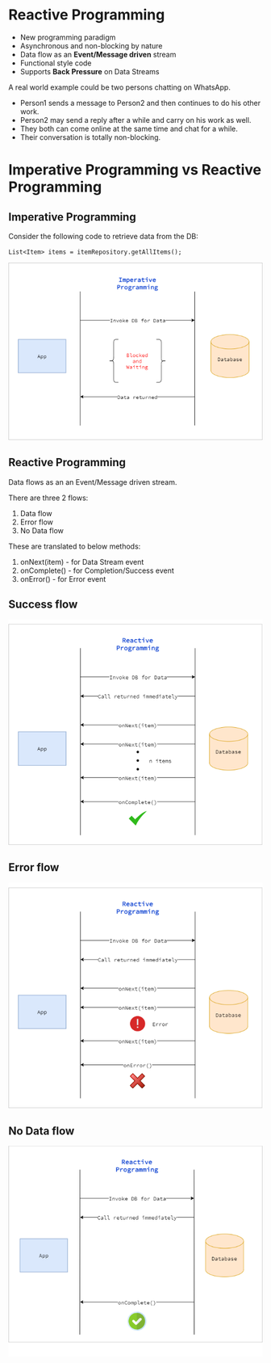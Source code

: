 # Reactive Programming

* New programming paradigm
* Asynchronous and non-blocking by nature
* Data flow as an **Event/Message driven** stream
* Functional style code
* Supports **Back Pressure** on Data Streams

A real world example could be two persons chatting on WhatsApp.

* Person1 sends a message to Person2 and then continues to do his other work.
* Person2 may send a reply after a while and carry on his work as well.
* They both can come online at the same time and chat for a while.
* Their conversation is totally non-blocking.

# Imperative Programming vs Reactive Programming

## Imperative Programming

Consider the following code to retrieve data from the DB:

```
List<Item> items = itemRepository.getAllItems();
```

![Imperative Programming](./images/imperative-programming.png)

## Reactive Programming

Data flows as an an Event/Message driven stream.

There are three 2 flows:

1. Data flow
2. Error flow
3. No Data flow

These are translated to below methods:

1. onNext(item) - for Data Stream event
2. onComplete() - for Completion/Success event
3. onError() - for Error event

## Success flow
![Reactive Programming - Success flow](./images/data-flow-as-an-event-driven-stream_1_success-flow.png)

## Error flow
![Reactive Programming - Error flow](./images/data-flow-as-an-event-driven-stream_2_error-flow.png)

## No Data flow
![Reactive Programming - No Data flow](./images/data-flow-as-an-event-driven-stream_3_no-data-flow.png)